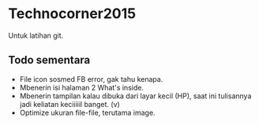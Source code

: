 Technocorner2015
================

Untuk latihan git.

Todo sementara
--------------
- File icon sosmed FB error, gak tahu kenapa.
- Mbenerin isi halaman 2 What's inside.
- Mbenerin tampilan kalau dibuka dari layar kecil (HP), saat ini tulisannya jadi keliatan keciiiiil banget. (v)
- Optimize ukuran file-file, terutama image.

